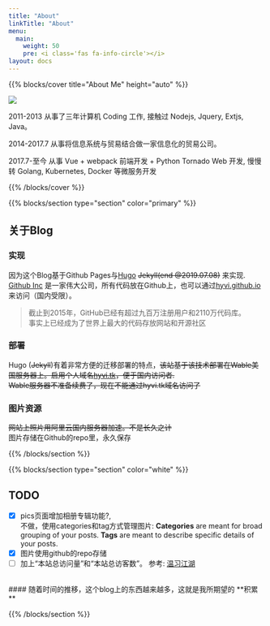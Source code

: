 ```yaml
---
title: "About"
linkTitle: "About"
menu:
  main:
    weight: 50
    pre: <i class='fas fa-info-circle'></i>
layout: docs
---
```


{{% blocks/cover title="About Me" height="auto" %}}

![](https://img3.doubanio.com/icon/ul38294964-4.jpg)

2011-2013 从事了三年计算机 Coding 工作, 接触过 Nodejs, Jquery, Extjs, Java。  

2014-2017.7 从事将信息系统与贸易结合做一家信息化的贸易公司。  

2017.7-至今 从事 Vue + webpack 前端开发 + Python Tornado Web 开发, 慢慢转 Golang, Kubernetes, Docker 等微服务开发

{{% /blocks/cover %}}

{{% blocks/section type="section" color="primary" %}}
## 关于Blog
### 实现 
因为这个Blog基于Github Pages与[Hugo](https://gohugo.io/) ~~Jekyll(end @2019.07.08)~~ 来实现.   
[Github Inc](https://github.com/) 是一家伟大公司，所有代码放在Github上，也可以通过[hyvi.github.io](http://hyvi.github.io)来访问（国内受限）。   

>截止到2015年，GitHub已经有超过九百万注册用户和2110万代码库。  
> 事实上已经成为了世界上最大的代码存放网站和开源社区  

### 部署
Hugo (~~Jekyll~~)有着非常方便的迁移部署的特点，~~该站基于该技术部署在Wable美国服务器上。启用个人域名[hyvi.tk](http://hyvi.tk)，便于国内访问者.~~   
~~Wable服务器不准备续费了，现在不能通过hyvi.tk域名访问了~~   
### 图片资源
~~网站上照片用阿里云国内服务器加速。不是长久之计~~  
图片存储在Github的repo里，永久保存

{{% /blocks/section %}}

{{% blocks/section type="section" color="white" %}}
## TODO
- [x] pics页面增加相册专辑功能?,  
  不做，使用categories和tag方式管理图片: **Categories** are meant for broad grouping of your posts. **Tags** are meant to describe specific details of your posts.  
- [x] 图片使用github的repo存储  
- [ ] 加上“本站总访问量”和“本站总访客数”。 参考: [温习江湖](https://wweir.cc/)  
  
<br />
#### 随着时间的推移，这个blog上的东西越来越多，这就是我所期望的 **积累**
  
{{% /blocks/section %}}
